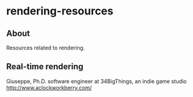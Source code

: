 # rendering-resources

## About
Resources related to rendering.

## Real-time rendering

Giuseppe, Ph.D. software engineer at 34BigThings, an indie game studio http://www.aclockworkberry.com/
